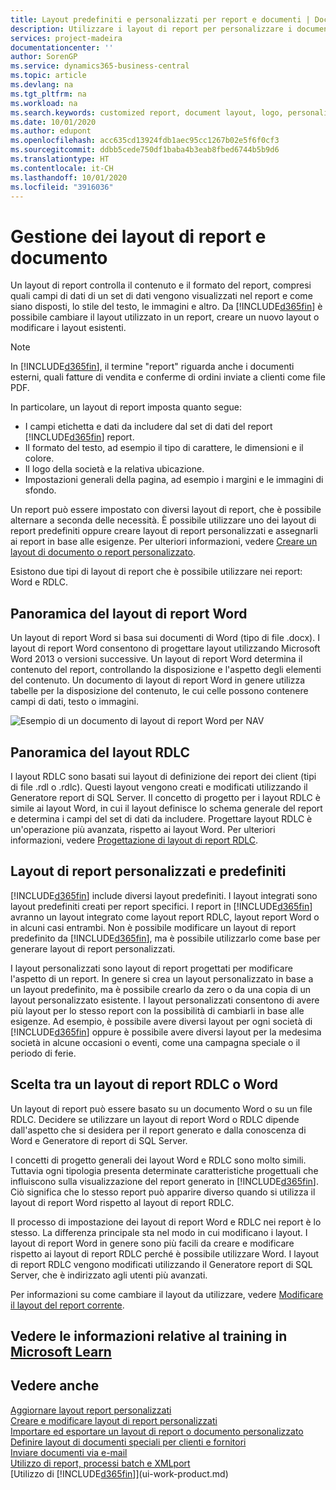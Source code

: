 ```yaml
---
title: Layout predefiniti e personalizzati per report e documenti | Documenti Microsoft
description: Utilizzare i layout di report per personalizzare i documenti, ad esempio, per personalizzare il carattere, il logo o le impostazioni della pagina di file PDF da inviare ai clienti.
services: project-madeira
documentationcenter: ''
author: SorenGP
ms.service: dynamics365-business-central
ms.topic: article
ms.devlang: na
ms.tgt_pltfrm: na
ms.workload: na
ms.search.keywords: customized report, document layout, logo, personalize
ms.date: 10/01/2020
ms.author: edupont
ms.openlocfilehash: acc635cd13924fdb1aec95cc1267b02e5f6f0cf3
ms.sourcegitcommit: ddbb5cede750df1baba4b3eab8fbed6744b5b9d6
ms.translationtype: HT
ms.contentlocale: it-CH
ms.lasthandoff: 10/01/2020
ms.locfileid: "3916036"
---
```

# <a name="managing-report-and-document-layouts"></a>Gestione dei layout di report e documento
Un layout di report controlla il contenuto e il formato del report, compresi quali campi di dati di un set di dati vengono visualizzati nel report e come siano disposti, lo stile del testo, le immagini e altro. Da [!INCLUDE[d365fin](includes/d365fin_md.md)] è possibile cambiare il layout utilizzato in un report, creare un nuovo layout o modificare i layout esistenti.

> [!NOTE]  
>   In [!INCLUDE[d365fin](includes/d365fin_md.md)], il termine "report" riguarda anche i documenti esterni, quali fatture di vendita e conferme di ordini inviate a clienti come file PDF.

In particolare, un layout di report imposta quanto segue:

* I campi etichetta e dati da includere dal set di dati del report [!INCLUDE[d365fin](includes/d365fin_md.md)] report.
* Il formato del testo, ad esempio il tipo di carattere, le dimensioni e il colore.
* Il logo della società e la relativa ubicazione.
* Impostazioni generali della pagina, ad esempio i margini e le immagini di sfondo.

Un report può essere impostato con diversi layout di report, che è possibile alternare a seconda delle necessità. È possibile utilizzare uno dei layout di report predefiniti oppure creare layout di report personalizzati e assegnarli ai report in base alle esigenze. Per ulteriori informazioni, vedere [Creare un layout di documento o report personalizzato](ui-how-create-custom-report-layout.md).

Esistono due tipi di layout di report che è possibile utilizzare nei report: Word e RDLC.

## <a name="word-report-layout-overview"></a>Panoramica del layout di report Word
Un layout di report Word si basa sui documenti di Word (tipo di file .docx). I layout di report Word consentono di progettare layout utilizzando Microsoft Word 2013 o versioni successive. Un layout di report Word determina il contenuto del report, controllando la disposizione e l'aspetto degli elementi del contenuto. Un documento di layout di report Word in genere utilizza tabelle per la disposizione del contenuto, le cui celle possono contenere campi di dati, testo o immagini.

 ![Esempio di un documento di layout di report Word per NAV](media/nav_wordreportlayout_edit_in_word_example.png "NAV_WordReportLayout_Edit_In_Word_Example")  

## <a name="rdlc-layout-overview"></a>Panoramica del layout RDLC
I layout RDLC sono basati sui layout di definizione dei report dei client (tipi di file .rdl o .rdlc). Questi layout vengono creati e modificati utilizzando il Generatore report di SQL Server. Il concetto di progetto per i layout RDLC è simile ai layout Word, in cui il layout definisce lo schema generale del report e determina i campi del set di dati da includere. Progettare layout RDLC è un'operazione più avanzata, rispetto ai layout Word. Per ulteriori informazioni, vedere [Progettazione di layout di report RDLC](/dynamics-nav/Designing-RDLC-Report-Layouts).

## <a name="built-in-and-custom-report-layouts"></a>Layout di report personalizzati e predefiniti
[!INCLUDE[d365fin](includes/d365fin_md.md)] include diversi layout predefiniti. I layout integrati sono layout predefiniti creati per report specifici. I report in [!INCLUDE[d365fin](includes/d365fin_md.md)] avranno un layout integrato come layout report RDLC, layout report Word o in alcuni casi entrambi. Non è possibile modificare un layout di report predefinito da [!INCLUDE[d365fin](includes/d365fin_md.md)], ma è possibile utilizzarlo come base per generare layout di report personalizzati.

I layout personalizzati sono layout di report progettati per modificare l'aspetto di un report. In genere si crea un layout personalizzato in base a un layout predefinito, ma è possibile crearlo da zero o da una copia di un layout personalizzato esistente. I layout personalizzati consentono di avere più layout per lo stesso report con la possibilità di cambiarli in base alle esigenze. Ad esempio, è possibile avere diversi layout per ogni società di [!INCLUDE[d365fin](includes/d365fin_md.md)] oppure è possibile avere diversi layout per la medesima società in alcune occasioni o eventi, come una campagna speciale o il periodo di ferie.

## <a name="deciding-whether-to-use-a-word-or-rdlc-report-layout"></a>Scelta tra un layout di report RDLC o Word
Un layout di report può essere basato su un documento Word o su un file RDLC. Decidere se utilizzare un layout di report Word o RDLC dipende dall'aspetto che si desidera per il report generato e dalla conoscenza di Word e Generatore di report di SQL Server.

I concetti di progetto generali dei layout Word e RDLC sono molto simili. Tuttavia ogni tipologia presenta determinate caratteristiche progettuali che influiscono sulla visualizzazione del report generato in [!INCLUDE[d365fin](includes/d365fin_md.md)]. Ciò significa che lo stesso report può apparire diverso quando si utilizza il layout di report Word rispetto al layout di report RDLC.

Il processo di impostazione dei layout di report Word e RDLC nei report è lo stesso. La differenza principale sta nel modo in cui modificano i layout. I layout di report Word in genere sono più facili da creare e modificare rispetto ai layout di report RDLC perché è possibile utilizzare Word. I layout di report RDLC vengono modificati utilizzando il Generatore report di SQL Server, che è indirizzato agli utenti più avanzati.

Per informazioni su come cambiare il layout da utilizzare, vedere [Modificare il layout del report corrente](ui-how-change-layout-currently-used-report.md).

## <a name="see-related-training-at-microsoft-learn"></a>Vedere le informazioni relative al training in [Microsoft Learn](/learn/modules/change-documents-dynamics-365-business-central/index)

## <a name="see-also"></a>Vedere anche
[Aggiornare layout report personalizzati](ui-update-report-layouts.md)  
[Creare e modificare layout di report personalizzati](ui-how-create-custom-report-layout.md)  
[Importare ed esportare un layout di report o documento personalizzato](ui-how-import-and-export-report-layout.md)  
[Definire layout di documenti speciali per clienti e fornitori](ui-define-customer-vendor-document-layouts.md)  
[Inviare documenti via e-mail](ui-how-send-documents-email.md)  
[Utilizzo di report, processi batch e XMLport](ui-work-report.md)  
[Utilizzo di [!INCLUDE[d365fin](includes/d365fin_md.md)]](ui-work-product.md)  
